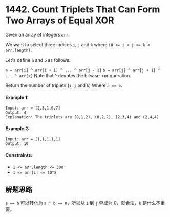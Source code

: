 # 1442. Count Triplets That Can Form Two Arrays of Equal XOR

Given an array of integers `arr`.

We want to select three indices `i`, `j` and `k` where `(0 <= i < j <= k < arr.length)`.

Let's define `a` and `b` as follows:

`a = arr[i] ^ arr[i + 1] ^ ... ^ arr[j - 1]`
`b = arr[j] ^ arr[j + 1] ^ ... ^ arr[k]`
Note that ^ denotes the bitwise-xor operation.

Return the number of triplets (`i`, `j` and `k`) Where `a == b`.

#### Example 1:

```
Input: arr = [2,3,1,6,7]
Output: 4
Explanation: The triplets are (0,1,2), (0,2,2), (2,3,4) and (2,4,4)
```

#### Example 2:

```
Input: arr = [1,1,1,1,1]
Output: 10
``` 

#### Constraints:

+ `1 <= arr.length <= 300`
+ `1 <= arr[i] <= 10^8`

## 解题思路

`a == b` 可以转化为 `a ^ b == 0`，所以从 `i` 到 `j` 异或为 0，就合法，`k` 是什么不重要。
